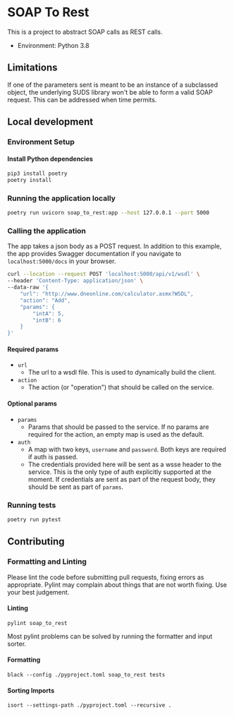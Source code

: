 # SOAP To Rest
This is a project to abstract SOAP calls as REST calls.

- Environment: Python 3.8

## Limitations
If one of the parameters sent is meant to be an instance of a subclassed object, the underlying SUDS library won't be able to form a valid SOAP request. This can be addressed when time permits.

## Local development
### Environment Setup
#### Install Python dependencies
```bash
pip3 install poetry
poetry install
```

### Running the application locally
```bash
poetry run uvicorn soap_to_rest:app --host 127.0.0.1 --port 5000
```

### Calling the application
The app takes a json body as a POST request. In addition to this example, the app provides Swagger documentation if you navigate to `localhost:5000/docs` in your browser.

```bash
curl --location --request POST 'localhost:5000/api/v1/wsdl' \
--header 'Content-Type: application/json' \
--data-raw '{
    "url": "http://www.dneonline.com/calculator.asmx?WSDL",
    "action": "Add",
    "params": {
        "intA": 5,
        "intB": 6
    }
}'
```

#### Required params

+ `url`
    + The url to a wsdl file. This is used to dynamically build the client.
+ `action`
    + The action (or "operation") that should be called on the service.

#### Optional params

+ `params`
    + Params that should be passed to the service. If no params are required for the action, an empty map is used as the default.
+ `auth`
    + A map with two keys, `username` and `password`. Both keys are required if auth is passed.
    + The credentials provided here will be sent as a wsse header to the service. This is the only type of auth explicitly supported at the moment. If credentials are sent as part of the request body, they should be sent as part of `params`.

### Running tests
```bash
poetry run pytest
```

## Contributing

### Formatting and Linting
Please lint the code before submitting pull requests, fixing errors as appropriate. Pylint may complain about things that are not worth fixing. Use your best judgement.

#### Linting
```pylint soap_to_rest```

Most pylint problems can be solved by running the formatter and input sorter.

#### Formatting
```black --config ./pyproject.toml soap_to_rest tests```

#### Sorting Imports
```isort --settings-path ./pyproject.toml --recursive .```
